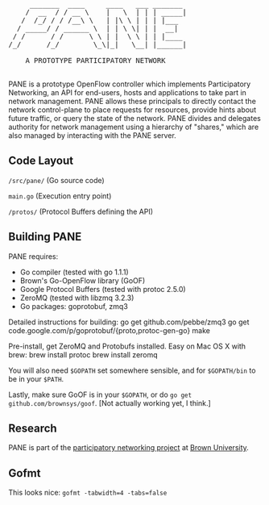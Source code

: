 <pre>
     _______  ____     ____   ___ _______
    /  __  / / __ \    |   \  | | | _____|
   /  /_/ / / /__\ \   | |\ \ | | | |___
  / _____/ / ______ \  | | \ \| | |  __|
 / /      / /      \ \ | |  \ \ | | |____
/_/      /_/        \_\|_|   \__| |______|

    A PROTOTYPE PARTICIPATORY NETWORK

</pre>

PANE is a prototype OpenFlow controller which implements Participatory
Networking, an API for end-users, hosts and applications to take part in network
management. PANE allows these principals to directly contact the network
control-plane to  place requests for resources, provide hints about future
traffic, or query the state of the network. PANE divides and delegates authority
for network management using a hierarchy of "shares," which are also managed by
interacting with the PANE server.

Code Layout
-------------------------
`/src/pane/`       (Go source code)

`main.go`          (Execution entry point)

`/protos/`         (Protocol Buffers defining the API)


Building PANE 
-------------------------

PANE requires:
  * Go compiler (tested with go 1.1.1)
  * Brown's Go-OpenFlow library (GoOF)
  * Google Protocol Buffers (tested with protoc 2.5.0)
  * ZeroMQ (tested with libzmq 3.2.3)
  * Go packages: goprotobuf, zmq3

Detailed instructions for building:
    go get github.com/pebbe/zmq3
    go get code.google.com/p/goprotobuf/{proto,protoc-gen-go}
    make

Pre-install, get ZeroMQ and Protobufs installed. Easy on Mac OS X with brew:
    brew install protoc
    brew install zeromq

You will also need `$GOPATH` set somewhere sensible, and for `$GOPATH/bin` to be
in your `$PATH`.

Lastly, make sure GoOF is in your `$GOPATH`, or do `go get github.com/brownsys/goof`.
[Not actually working yet, I think.]


Research
-------------------------
PANE is part of the [participatory networking project](http://pane.cs.brown.edu) at
[Brown University](http://www.cs.brown.edu).


Gofmt
-------------------------
This looks nice: `gofmt -tabwidth=4 -tabs=false`
